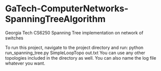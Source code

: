 # GaTech-ComputerNetworks-SpanningTreeAlgorithm
Georgia Tech CS6250 Spanning Tree implementation on network of switches

To run this project, navigate to the project directory and run: python run_spanning_tree.py SimpleLoopTopo out.txt
You can use any other topologies included in the directory as well.
You can also name the log file whatever you want.
